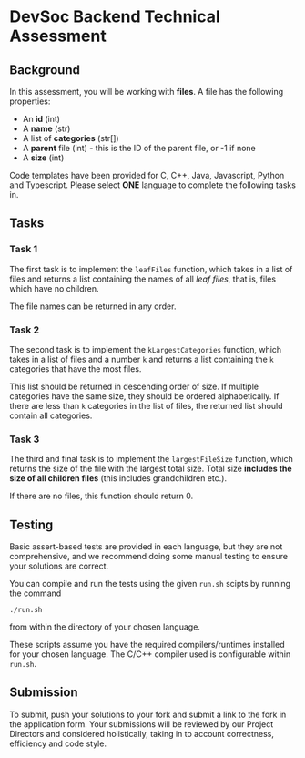 # DevSoc Backend Technical Assessment
## Background

In this assessment, you will be working with **files**. A file has the following properties:
- An **id** (int)
- A **name** (str)
- A list of **categories** (str[]) 
- A **parent** file (int) - this is the ID of the parent file, or -1 if none
- A **size** (int)

Code templates have been provided for C, C++, Java, Javascript, Python and Typescript. Please select **ONE** language to complete the following tasks in.

## Tasks
### Task 1
The first task is to implement the `leafFiles` function, which takes in a list of files and returns a list containing the names of all _leaf files_, that is, files which have no children.

The file names can be returned in any order.

### Task 2
The second task is to implement the `kLargestCategories` function, which takes in a list of files and a number `k` and returns a list containing the `k` categories that have the most files.

This list should be returned in descending order of size. If multiple categories have the same size, they should be ordered alphabetically. If there are less than `k` categories in the list of files, the returned list should contain all categories.

### Task 3
The third and final task is to implement the `largestFileSize` function, which returns the size of the file with the largest total size. Total size **includes the size of all children files** (this includes grandchildren etc.).

If there are no files, this function should return 0.

## Testing
Basic assert-based tests are provided in each language, but they are not comprehensive, and we recommend doing some manual testing to ensure your solutions are correct.

You can compile and run the tests using the given `run.sh` scipts by running the command
```
./run.sh
```
from within the directory of your chosen language.

These scripts assume you have the required compilers/runtimes installed for your chosen language. The C/C++ compiler used is configurable within `run.sh`.

## Submission
To submit, push your solutions to your fork and submit a link to the fork in the application form. Your submissions will be reviewed by our Project Directors and considered holistically, taking in to account correctness, efficiency and code style.
